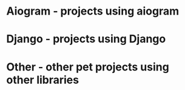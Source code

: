 # Aiogram - projects using aiogram
# Django - projects using Django
# Other - other pet projects using other libraries
